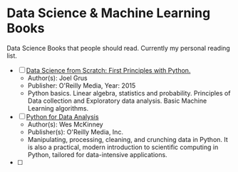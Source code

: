 # Data Science & Machine Learning Books
Data Science Books that people should read. Currently my personal reading list. 

- [ ] [Data Science from Scratch: First Principles with Python.](https://www.oreilly.com/library/view/data-science-from/9781491901410/)
  - Author(s): Joel Grus
  - Publisher: O'Reilly Media, Year: 2015
  - Python basics. Linear algebra, statistics and probability. Principles of Data collection and Exploratory data analysis. Basic Machine Learning algorithms. 
- [ ] [Python for Data Analysis](https://www.oreilly.com/library/view/python-for-data/9781449323592/)
  -  Author(s): Wes McKinney
  - Publisher(s): O'Reilly Media, Inc.
  - Manipulating, processing, cleaning, and crunching data in Python. It is also a practical, modern introduction to scientific computing in Python, tailored for data-intensive applications.
- [ ] 
